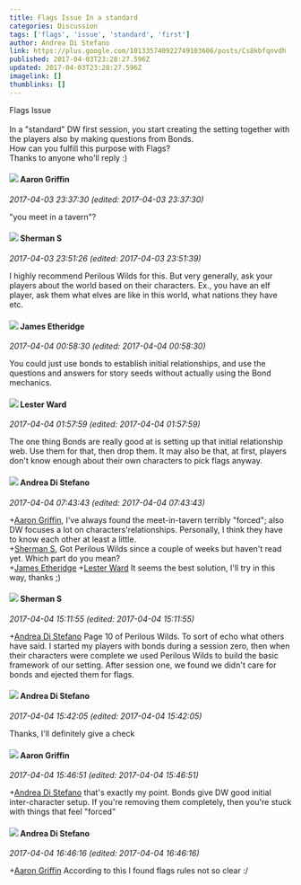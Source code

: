 ```yaml
---
title: Flags Issue In a standard
categories: Discussion
tags: ['flags', 'issue', 'standard', 'first']
author: Andrea Di Stefano
link: https://plus.google.com/101335740922749103606/posts/Cs8kbfqnvdh
published: 2017-04-03T23:28:27.596Z
updated: 2017-04-03T23:28:27.596Z
imagelink: []
thumblinks: []
---
```


Flags Issue<br /><br />In a &quot;standard&quot; DW first session, you start creating the setting together with the players also by making questions from Bonds.<br />How can you fulfill this purpose with Flags?<br />Thanks to anyone who&#39;ll reply :) 
<div id='comment z12agb3boluoevxua22ny5tjeuv5hljkt'>
  <h4><img src='{{site.baseurl}}//images/avatars/103667855585775066713_photo.jpg'> Aaron Griffin</h4>
      <p><cite>2017-04-03 23:37:30 (edited: 2017-04-03 23:37:30)</cite></p>
        <p>&quot;you meet in a tavern&quot;?</p>
</div>
        

<div id='comment z12agb3boluoevxua22ny5tjeuv5hljkt'>
  <h4><img src='{{site.baseurl}}//images/avatars/107728180093040456748_photo.jpg'> Sherman S</h4>
      <p><cite>2017-04-03 23:51:26 (edited: 2017-04-03 23:51:39)</cite></p>
        <p>I highly recommend Perilous Wilds for this. But very generally, ask your players about the world based on their characters. Ex., you have an elf player, ask them what elves are like in this world, what nations they have etc.</p>
</div>
        

<div id='comment z12agb3boluoevxua22ny5tjeuv5hljkt'>
  <h4><img src='{{site.baseurl}}//images/avatars/117175341165637840811_photo.jpg'> James Etheridge</h4>
      <p><cite>2017-04-04 00:58:30 (edited: 2017-04-04 00:58:30)</cite></p>
        <p>You could just use bonds to establish initial relationships, and use the questions and answers for story seeds without actually using the Bond mechanics.</p>
</div>
        

<div id='comment z12agb3boluoevxua22ny5tjeuv5hljkt'>
  <h4><img src='{{site.baseurl}}//images/avatars/108131264929529993281_photo.jpg'> Lester Ward</h4>
      <p><cite>2017-04-04 01:57:59 (edited: 2017-04-04 01:57:59)</cite></p>
        <p>The one thing Bonds are really good at is setting up that initial relationship web. Use them for that, then drop them. It may also be that, at first, players don&#39;t know enough about their own characters to pick flags anyway.</p>
</div>
        

<div id='comment z12agb3boluoevxua22ny5tjeuv5hljkt'>
  <h4><img src='{{site.baseurl}}//images/avatars/101335740922749103606_photo.jpg'> Andrea Di Stefano</h4>
      <p><cite>2017-04-04 07:43:43 (edited: 2017-04-04 07:43:43)</cite></p>
        <p><span class="proflinkWrapper"><span class="proflinkPrefix">+</span><a class="proflink" href="https://plus.google.com/103667855585775066713" oid="103667855585775066713">Aaron Griffin</a></span>, I&#39;ve always found the meet-in-tavern terribly &quot;forced&quot;; also DW focuses a lot on characters&#39;relationships. Personally, I think they have to know each other at least a little. <br /><span class="proflinkWrapper"><span class="proflinkPrefix">+</span><a class="proflink" href="https://plus.google.com/107728180093040456748" oid="107728180093040456748">Sherman S</a></span>, Got Perilous Wilds since a couple of weeks but haven&#39;t read yet. Which part do you mean?<br /><span class="proflinkWrapper"><span class="proflinkPrefix">+</span><a class="proflink" href="https://plus.google.com/117175341165637840811" oid="117175341165637840811">James Etheridge</a></span> <span class="proflinkWrapper"><span class="proflinkPrefix">+</span><a class="proflink" href="https://plus.google.com/108131264929529993281" oid="108131264929529993281">Lester Ward</a></span> It seems the best solution, I&#39;ll try in this way, thanks ;)</p>
</div>
        

<div id='comment z12agb3boluoevxua22ny5tjeuv5hljkt'>
  <h4><img src='{{site.baseurl}}//images/avatars/107728180093040456748_photo.jpg'> Sherman S</h4>
      <p><cite>2017-04-04 15:11:55 (edited: 2017-04-04 15:11:55)</cite></p>
        <p><span class="proflinkWrapper"><span class="proflinkPrefix">+</span><a class="proflink" href="https://plus.google.com/101335740922749103606" oid="101335740922749103606">Andrea Di Stefano</a></span> Page 10 of Perilous Wilds. To sort of echo what others have said. I started my players with bonds during a session zero, then when their characters were complete we used Perilous Wilds to build the basic framework of our setting. After session one, we found we didn&#39;t care for bonds and ejected them for flags.</p>
</div>
        

<div id='comment z12agb3boluoevxua22ny5tjeuv5hljkt'>
  <h4><img src='{{site.baseurl}}//images/avatars/101335740922749103606_photo.jpg'> Andrea Di Stefano</h4>
      <p><cite>2017-04-04 15:42:05 (edited: 2017-04-04 15:42:05)</cite></p>
        <p>Thanks, I&#39;ll definitely give a check</p>
</div>
        

<div id='comment z12agb3boluoevxua22ny5tjeuv5hljkt'>
  <h4><img src='{{site.baseurl}}//images/avatars/103667855585775066713_photo.jpg'> Aaron Griffin</h4>
      <p><cite>2017-04-04 15:46:51 (edited: 2017-04-04 15:46:51)</cite></p>
        <p><span class="proflinkWrapper"><span class="proflinkPrefix">+</span><a class="proflink" href="https://plus.google.com/101335740922749103606" oid="101335740922749103606">Andrea Di Stefano</a></span> that&#39;s exactly my point. Bonds give DW good initial inter-character setup. If you&#39;re removing them completely, then you&#39;re stuck with things that feel &quot;forced&quot;</p>
</div>
        

<div id='comment z12agb3boluoevxua22ny5tjeuv5hljkt'>
  <h4><img src='{{site.baseurl}}//images/avatars/101335740922749103606_photo.jpg'> Andrea Di Stefano</h4>
      <p><cite>2017-04-04 16:46:16 (edited: 2017-04-04 16:46:16)</cite></p>
        <p><span class="proflinkWrapper"><span class="proflinkPrefix">+</span><a class="proflink" href="https://plus.google.com/103667855585775066713" oid="103667855585775066713">Aaron Griffin</a></span> According to this I found flags rules not so clear :/</p>
</div>
        